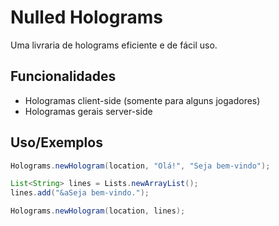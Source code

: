
# Nulled Holograms

Uma livraria de holograms eficiente e de fácil uso.





## Funcionalidades

- Hologramas client-side (somente para alguns jogadores)
- Hologramas gerais server-side


## Uso/Exemplos

```java
Holograms.newHologram(location, "Olá!", "Seja bem-vindo");
```

```java
List<String> lines = Lists.newArrayList();
lines.add("&aSeja bem-vindo.");

Holograms.newHologram(location, lines);
```

